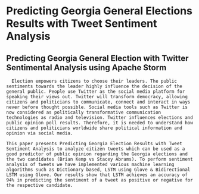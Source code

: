 # Predicting Georgia General Elections Results with Tweet Sentiment Analysis
Predicting Georgia General Election with Twitter Sentimental Analysis using Apache Storm
-----------

      Election empowers citizens to choose their leaders. The public sentiments towards the leader highly influence the decision of the general public. People use Twitter as the social media platform for speaking their views out. Twitter will transform democracy, allowing citizens and politicians to communicate, connect and interact in ways never before thought possible. Social media tools such as Twitter is now considered as politically transformative communication technologies as radio and television. Twitter influences elections and public opinion poll results. Therefore, it is needed to understand how citizens and politicians worldwide share political information and opinion via social media. 

    This paper presents Predicting Georgia Election Results with Tweet Sentiment Analysis to analyze citizen tweets which can be used as a good predictor of public opinion regarding the Georgia elections and the two candidates (Brian Kemp vs Stacey Abrams). To perform sentiment analysis of tweets we have implemented various machine learning algorithms such as Dictionary based, LSTM using Glove & Bidirectional LSTM using Glove. Our results show that LSTM achieves an accuracy of 94% in predicting the sentiment of a tweet as positive or negative for the respective candidate.  

